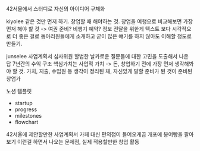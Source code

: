 42서울에서 스터디로 자신의 아이디어 구체화

kiyolee
같은 것만 먼저 하기. 창업할 때 해야하는 것.
창업을 여행으로 비교해보면 가장 먼저 해야 할 것 -> 여권 준비? 비행기 예약?
정보 전달을 위한게 텍스트 보다 시각적으로 더 좋은 걸로 동아리원들에게 소개하고 굳이 많은 얘기를 하지 않아도 이해할 정도로 만들기.

junselee
사업계획서 심사위원 할법한 날카로운 질문들에 대한 고민을 도출해서 나온 답 
7년간의 수익 구조
핵심가치는 사업적 가치 -> 돈, 창업하기 전에 가장 먼저 생각해봐야 할 것.
가치, 지출, 수입원 등 생각이 정리된 채, 자신있게 말할 준비가 된 것이 준비된 창업가

노션 템플릿
- startup
- progress
- milestones
- flowchart

42서울에 제안할만한 사업계획서
카페 대신 편의점이 들어오게끔
개포에 붕어빵을 팔아보기
이런걸 하면서 나오는 문제점, 실제 적용할만한 창업 활동